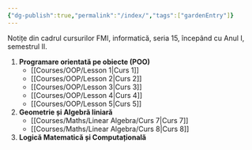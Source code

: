 ```yaml
---
{"dg-publish":true,"permalink":"/index/","tags":["gardenEntry"]}
---
```


Notițe din cadrul cursurilor FMI, informatică, seria 15, începând cu Anul I, semestrul II. 

1. **Programare orientată pe obiecte (POO)**
	- [[Courses/OOP/Lesson 1\|Curs 1]]
	- [[Courses/OOP/Lesson 2\|Curs 2]]
	- [[Courses/OOP/Lesson 3\|Curs 3]]
	- [[Courses/OOP/Lesson 4\|Curs 4]]
	- [[Courses/OOP/Lesson 5\|Curs 5]]
2. **Geometrie și Algebră liniară**
	- [[Courses/Maths/Linear Algebra/Curs 7\|Curs 7]]
	- [[Courses/Maths/Linear Algebra/Curs 8\|Curs 8]]
3.  **Logică Matematică și Computațională**
